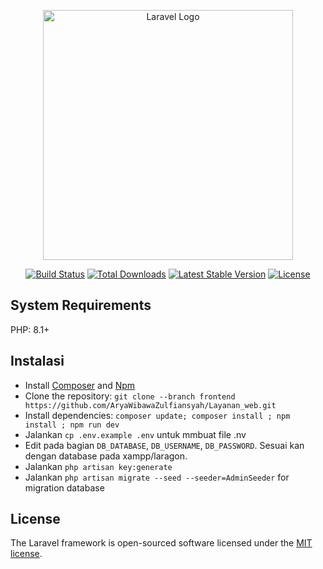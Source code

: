 <p align="center"><a href="https://laravel.com" target="_blank"><img src="https://raw.githubusercontent.com/laravel/art/master/logo-lockup/5%20SVG/2%20CMYK/1%20Full%20Color/laravel-logolockup-cmyk-red.svg" width="400" alt="Laravel Logo"></a></p>

<p align="center">
<a href="https://github.com/laravel/framework/actions"><img src="https://github.com/laravel/framework/workflows/tests/badge.svg" alt="Build Status"></a>
<a href="https://packagist.org/packages/laravel/framework"><img src="https://img.shields.io/packagist/dt/laravel/framework" alt="Total Downloads"></a>
<a href="https://packagist.org/packages/laravel/framework"><img src="https://img.shields.io/packagist/v/laravel/framework" alt="Latest Stable Version"></a>
<a href="https://packagist.org/packages/laravel/framework"><img src="https://img.shields.io/packagist/l/laravel/framework" alt="License"></a>
</p>

## System Requirements

PHP: 8.1+

## Instalasi

-   Install [Composer](https://getcomposer.org/download) and [Npm](https://nodejs.org/en/download)
-   Clone the repository: `git clone --branch frontend https://github.com/AryaWibawaZulfiansyah/Layanan_web.git`
-   Install dependencies: `composer update; composer install ; npm install ; npm run dev`
-   Jalankan `cp .env.example .env` untuk mmbuat file .nv
-   Edit pada bagian `DB_DATABASE`, `DB_USERNAME`, `DB_PASSWORD`. Sesuai kan dengan database pada xampp/laragon.
-   Jalankan `php artisan key:generate`
-   Jalankan `php artisan migrate --seed --seeder=AdminSeeder` for migration database

## License

The Laravel framework is open-sourced software licensed under the [MIT license](https://opensource.org/licenses/MIT).
